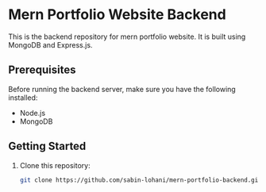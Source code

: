 # Mern Portfolio Website Backend

This is the backend repository for mern portfolio website. It is built using MongoDB and Express.js.

## Prerequisites

Before running the backend server, make sure you have the following installed:

- Node.js
- MongoDB

## Getting Started

1. Clone this repository:

   ```bash
   git clone https://github.com/sabin-lohani/mern-portfolio-backend.git
   ```
